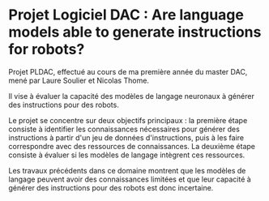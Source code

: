 # Projet Logiciel DAC : Are language models able to generate instructions for robots?

Projet PLDAC, effectué au cours de ma première année du master DAC, mené par Laure Soulier et Nicolas Thome. 

Il vise à évaluer la capacité des modèles de langage neuronaux à générer des instructions pour des robots.

Le projet se concentre sur deux objectifs principaux : la première étape consiste à identifier les connaissances nécessaires pour générer des instructions à partir d'un jeu de données d'instructions, puis à les faire correspondre avec des ressources de connaissances. La deuxième étape consiste à évaluer si les modèles de langage intègrent ces ressources. 

Les travaux précédents dans ce domaine montrent que les modèles de langage peuvent avoir des connaissances limitées et que leur capacité à générer des instructions pour des robots est donc incertaine.
